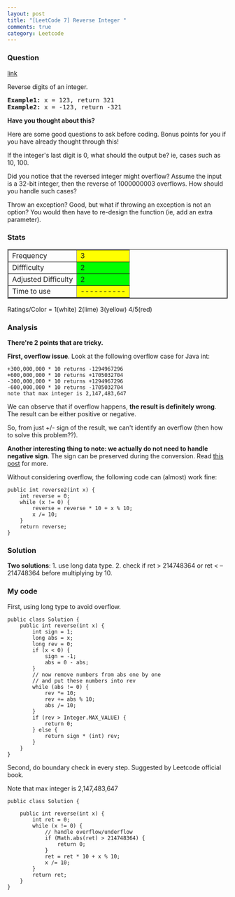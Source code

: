 ```yaml
---
layout: post
title: "[LeetCode 7] Reverse Integer "
comments: true
category: Leetcode
---
```


### Question

[link](http://oj.leetcode.com/problems/reverse-integer/)

<div class="question-content">
<p></p><p>Reverse digits of an integer.</p>

<p style="font-family:monospace">
<b>Example1:</b> x =  123, return  321<br>
<b>Example2:</b> x = -123, return -321
</p>

<div class="spoilers"><b>Have you thought about this?</b>
<p>Here are some good questions to ask before coding. Bonus points for you if you have already thought through this!</p>
<p>If the integer's last digit is 0, what should the output be? ie, cases such as 10, 100.</p>
<p>Did you notice that the reversed integer might overflow? Assume the input is a 32-bit integer, then the reverse of 1000000003 overflows. How should you handle such cases?</p>
<p>Throw an exception? Good, but what if throwing an exception is not an option? You would then have to re-design the function (ie, add an extra parameter).</p>
</div><p></p>
</div>

### Stats

<table border="2">
	<tr>
		<td>Frequency</td>
		<td bgcolor="yellow">3</td>
	</tr>
	<tr>
		<td>Diffficulty</td>
		<td bgcolor="lime">2</td>
	</tr>
	<tr>
		<td>Adjusted Difficulty</td>
		<td bgcolor="lime">2</td>
	</tr>
	<tr>
		<td>Time to use</td>
		<td bgcolor="yellow">----------</td>
	</tr>
</table>

Ratings/Color = 1(white) 2(lime) 3(yellow) 4/5(red)

### Analysis

**There're 2 points that are tricky.**

**First, overflow issue**. Look at the following overflow case for Java int:

    +300,000,000 * 10 returns -1294967296
    +600,000,000 * 10 returns +1705032704
    -300,000,000 * 10 returns +1294967296
    -600,000,000 * 10 returns -1705032704
    note that max integer is 2,147,483,647

We can observe that if overflow happens, **the result is definitely wrong**. The result can be either positive or negative.

So, from just +/- sign of the result, we can't identify an overflow (then how to solve this problem??).

**Another interesting thing to note: we actually do not need to handle negative sign**. The sign can be preserved during the conversion. Read [this post](http://fisherlei.blogspot.sg/2012/12/leetcode-reverse-integer.html) for more.

Without considering overflow, the following code can (almost) work fine:

    public int reverse2(int x) {
        int reverse = 0;
        while (x != 0) {
            reverse = reverse * 10 + x % 10;
            x /= 10;
        }
        return reverse;
    }

### Solution

**Two solutions**: 1. use long data type. 2. check if ret > 214748364 or ret < –214748364 before multiplying by 10.

### My code

First, using long type to avoid overflow.

    public class Solution {
        public int reverse(int x) {
            int sign = 1;
            long abs = x;
            long rev = 0;
            if (x < 0) {
                sign = -1;
                abs = 0 - abs;
            }
            // now remove numbers from abs one by one
            // and put these numbers into rev
            while (abs != 0) {
                rev *= 10;
                rev += abs % 10;
                abs /= 10;
            }
            if (rev > Integer.MAX_VALUE) {
                return 0;
            } else {
                return sign * (int) rev;
            }
        }
    }

Second, do boundary check in every step. Suggested by Leetcode official book.

Note that max integer is 2,147,483,647

    public class Solution {

        public int reverse(int x) {
            int ret = 0;
            while (x != 0) {
                // handle overflow/underflow
                if (Math.abs(ret) > 214748364) {
                    return 0;
                }
                ret = ret * 10 + x % 10;
                x /= 10;
            }
            return ret;
        }
    }
